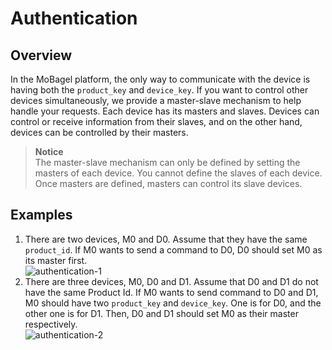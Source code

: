 # Authentication

## Overview
In the MoBagel platform, the only way to communicate with the device is having both the `product_key` and `device_key`. If you want to control other devices simultaneously, we provide a master-slave mechanism to help handle your requests. Each device has its masters and slaves. Devices can control or receive information from their slaves, and on the other hand, devices can be controlled by their masters.

> **Notice**  
> The master-slave mechanism can only be defined by setting the masters of each device. You cannot define the slaves of each device. Once masters are defined, masters can control its slave devices.

## Examples
1. There are two devices, M0 and D0. Assume that they have the same `product_id`. If M0 wants to send a command to D0, D0 should set M0 as its master first.  
![authentication-1](../../img/docs/authentication-1.png)
2. There are three devices, M0, D0 and D1. Assume that D0 and D1 do not have the same Product Id. If M0 wants to send command to D0 and D1, M0 should have two `product_key` and `device_key`. One is for D0, and the other one is for D1. Then, D0 and D1 should set M0 as their master respectively.  
![authentication-2](../../img/docs/authentication-2.png)